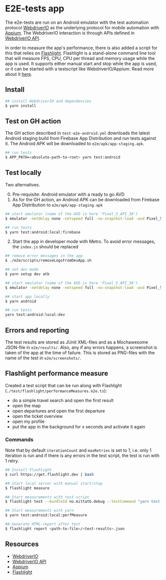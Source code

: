 # E2E-tests app

The e2e-tests are run on an Android emulator with the test automation protocol [WebdriverIO](https://webdriver.io/docs/gettingstarted/)
as the underlying protocol for mobile automation with [Appium](http://appium.io/). The WebdriverIO interaction is
through APIs defined in [WebdriverIO API](https://webdriver.io/docs/api).

In order to measure the app's performance, there is also added a script for this that relies on [Flashlight](https://docs.flashlight.dev/). 
Flashlight is a stand-alone command line tool that will measure FPS, CPU, CPU per thread and memory usage while the app
is used. It supports either manual start and stop while the app is used, or it can be started with a testscript like
WebdriverIO/Appium. Read more about it [here](#flashlight-performance-measure).

## Install

```bash
## install WebdriverIO and dependencies
$ yarn install
```

## Test on GH action

The GH action described in `test-e2e-android.yml` downloads the latest Android staging build from 
Firebase App Distribution and run tests against it. The Android APK will be downloaded to 
`e2e/apk/app-staging.apk`.
```bash
## run tests
$ APP_PATH=<absolute-path-to-root> yarn test:android
```

## Test locally

Two alternatives.

0) Pre-requisite: Android emulator with a ready to go AVD
1) As for the GH action, an Android APK can be downloaded from Firebase App Distribution to `e2e/apk/app-staging.apk`
```bash
## start emulator (name of the AVD is here 'Pixel_5_API_30')
$ emulator -netdelay none -netspeed full -no-snapshot-load -avd Pixel_5_API_30

## run tests
$ yarn test:android:local:firebase
```
2) Start the app in developer mode with Metro. To avoid error messages, the `index.js` should be replaced
```bash
## remove error messages in the app
$ ./e2e/scripts/removeLogsFromDevApp.sh

## set dev mode
$ yarn setup dev atb

## start emulator (name of the AVD is here 'Pixel_5_API_30')
$ emulator -netdelay none -netspeed full -no-snapshot-load -avd Pixel_5_API_30

## start app locally
$ yarn android

## run tests
yarn test:android:local:dev
```

## Errors and reporting

The test results are stored as JUnit XML-files and as a Mochawesome JSON-file in `e2e/results/`. Also, any if any errors
happens, a screenshot is taken of the app at the time of failure. This is stored as PNG-files with the name of the test in
`e2e/screenshots/`.

## Flashlight performance measure

Created a test script that can be run along with Flashlight (`./test/flashlight/performanceMeasures.e2e.ts`):
- do a simple travel search and open the first result
- open the map
- open departures and open the first departure
- open the ticket overview
- open my profile
- put the app in the background for x seconds and activate it again

### Commands

Note that by default `iterationCount` and `maxRetries` is set to 1, i.e. only 1 iteration is run and if there is any errors
in the test script, the test is run with 1 retry.

```bash
## Install Flashlight
$ curl https://get.flashlight.dev | bash

## Start local server with manual start/stop
$ flashlight measure

## Start measurements with test script
$ flashlight test --bundleId no.mittatb.debug --testCommand "yarn test:android:local:dev --spec e2e/test/flashlight/performanceMeasures.e2e.ts" --resultsTitle performanceMeasures --iterationCount 1 --maxRetries 1

## Start measurements with yarn
$ yarn test:android:local:perfMeasure

## Generate HTML-report after test
$ flashlight report <path-to-file>/<test-results>.json
```

## Resources

* [WebdriverIO](https://webdriver.io)
* [WebdriverIO API](https://webdriver.io/docs/api)
* [Appium](http://appium.io/)
* [Flashlight](https://docs.flashlight.dev)

